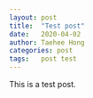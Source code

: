 ```yaml
---
layout: post
title:  "Test post"
date:   2020-04-02
author: Taehee Hong
categories: post
tags:	post test
---
```


This is a test post.